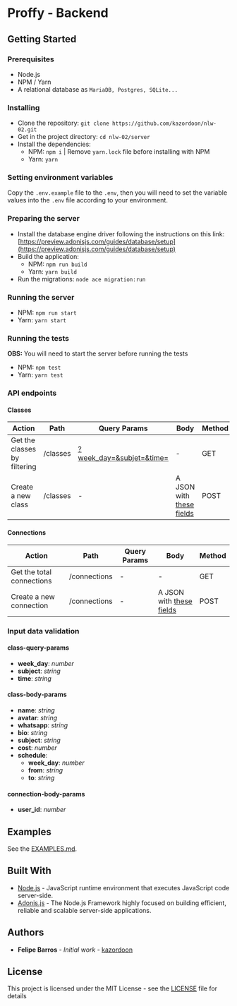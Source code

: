 # Proffy - Backend

## Getting Started

### Prerequisites

- Node.js
- NPM / Yarn
- A relational database as `MariaDB, Postgres, SQLite...`

### Installing

- Clone the repository: `git clone https://github.com/kazordoon/nlw-02.git`
- Get in the project directory: `cd nlw-02/server`
- Install the dependencies:
  - NPM: `npm i` | Remove `yarn.lock` file before installing with NPM
  - Yarn: `yarn`

### Setting environment variables

Copy the `.env.example` file to the `.env`, then you will need to set the variable values into the `.env` file according to your environment.

### Preparing the server
- Install the database engine driver following the instructions on this link: [https://preview.adonisjs.com/guides/database/setup](https://preview.adonisjs.com/guides/database/setup)
- Build the application:
  - NPM: `npm run build`
  - Yarn: `yarn build`
- Run the migrations: `node ace migration:run`

### Running the server

- NPM: `npm run start`
- Yarn: `yarn start`

### Running the tests
**OBS:** You will need to start the server before running the tests

- NPM: `npm test`
- Yarn: `yarn test`

### API endpoints

#### Classes
Action | Path | Query Params | Body | Method
------ | ---- | ------------ | ---- | ------
Get the classes by filtering | /classes | [?week_day=&subjet=&time=](#class-query-params) | - | GET
Create a new class | /classes | - | A JSON with [these fields](#class-body-params) | POST

#### Connections
Action | Path | Query Params | Body | Method
------ | ---- | ------------ | ---- | ------
Get the total connections | /connections | - | - | GET
Create a new connection | /connections | - | A JSON with [these fields](#connection-body-params) | POST

### Input data validation

#### class-query-params

- **week_day**: *number*
- **subject**: *string*
- **time**: *string*

#### class-body-params

- **name**: *string*
- **avatar**: *string*
- **whatsapp**: *string*
- **bio**: *string*
- **subject**: *string*
- **cost**: *number*
- **schedule**:
  - **week_day**: *number*
  - **from**: *string*
  - **to**: *string*

#### connection-body-params

- **user_id**: *number*

## Examples

See the [EXAMPLES.md](EXAMPLES.md).

## Built With

- [Node.js](https://nodejs.org) - JavaScript runtime environment that executes JavaScript code server-side.
- [Adonis.js](https://preview.adonisjs.com) - The Node.js Framework highly focused on building efficient, reliable and scalable server-side applications. 

## Authors

- **Felipe Barros** - *Initial work* - [kazordoon](https://github.com/kazordoon)

## License

This project is licensed under the MIT License - see the [LICENSE](LICENSE) file for details

